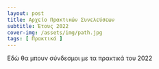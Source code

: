 ```yaml
---
layout: post
title: Αρχείο Πρακτικών Συνελεύσεων
subtitle: Έτους 2022
cover-img: /assets/img/path.jpg
tags: [ Πρακτικά ]
---
```



Εδώ θα μπουν σύνδεσμοι με τα πρακτικά του 2022